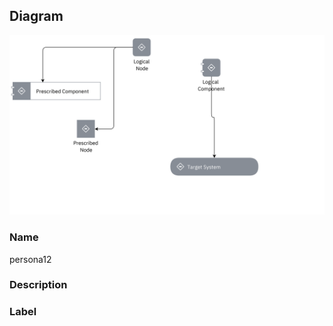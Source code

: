 
## Diagram

![persona12](../img/miscdiagram_SJiwP9iXj.png)

### Name


persona12


### Description




### Label




